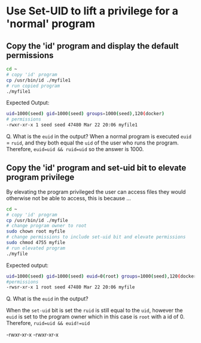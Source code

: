 
# Use Set-UID to lift a privilege for a 'normal' program

## Copy the 'id' program and display the default permissions

```bash
cd ~
# copy 'id' program
cp /usr/bin/id ./myfile1
# run copied program
./myfile1
```

Expected Output:

```bash
uid=1000(seed) gid=1000(seed) groups=1000(seed),120(docker)
# permissions
-rwxr-xr-x 1 seed seed 47480 Mar 22 20:06 myfile1
```

<question></question>
Q. What is the `euid` in the output?
<answer></answer>
When a normal program is executed `euid` = `ruid`, and they both equal the `uid` of the
user who runs the program. Therefore, `euid=uid && ruid=uid` so the answer is 1000.

## Copy the 'id' program and set-uid bit to elevate program privilege

By elevating the program privileged the user can access files they would otherwise not be able to access, this is because ...

```bash
cd ~
# copy 'id' program
cp /usr/bin/id ./myfile
# change program owner to root
sudo chown root myfile
# change permissions to include set-uid bit and elevate permissions
sudo chmod 4755 myfile
# run elevated program
./myfile
```

Expected output:

```bash
uid=1000(seed) gid=1000(seed) euid=0(root) groups=1000(seed),120(docker)
#permissions
-rwsr-xr-x 1 root seed 47480 Mar 22 20:06 myfile
```

<question></question>
Q. What is the `euid` in the output?

<answer></answer>
When the `set-uid` bit is set the `ruid` is still equal to the `uid`, however the `euid` is set to
the program owner which in this case is `root` with a id of 0. Therefore, `ruid=uid && euid!=uid`

-rwxr-xr-x
-rwxr-xr-x

